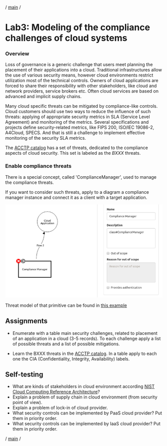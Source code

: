 / [main](README.md) /

# Lab3: Modeling of the compliance challenges of cloud systems

### Overview

Loss of governance is a generic challenge that users meet planning the placement of their applications into a cloud.
Traditional infrastructures allow the use of various security means,
however cloud environments restrict utilization most of the technical controls.
Owners of cloud applications are forced to share their responsibility with other stakeholders,
like cloud and network providers, service brokers etc.
Often cloud services are based on advanced and implicit supply chains.

Many cloud specific threats can be mitigated by compliance-like controls.
Cloud customers should use two ways to reduce the influence of such threats: applying of appropriate security metrics
in SLA (Service Level Agreement) and monitoring of the metrics.
Several specifications and projects define security-related metrics, like FIPS 200, ISO/IEC 19086-2, A4Cloud, SPECS.
And that is still a challenge to implement effective monitoring of the security SLA metrics.

The [ACCTP catalog](https://nets4geeks.github.io/acctp/catalog/) has a set of threats,
dedicated to the compliance aspects of cloud security. This set is labeled as the *BXXX* threats.

### Enable compliance threats

There is a special concept, called 'ComplianceManager', used to manage the compliance threats.

If you want to consider such threats,
apply to a diagram a compliance manager instance and connect it as a client with a target application.

![lab3_enable](pics/lab3_enable.png)

Threat model of that primitive can be found in [this example](models/lab3_example_modelled.json)


## Assignments

* Enumerate with a table main security challenges, related to placement of an application in a cloud (3-5 records).
To each challenge apply a list of possible threats and a list of possible mitigations.

* Learn the BXXX threats in the [ACCTP catalog](https://nets4geeks.github.io/acctp/catalog/).
In a table apply to each one the CIA (Confidentiality, Integrity, Availability) labels. 

## Self-testing

* What are kinds of stakeholders in cloud environment according [NIST Cloud Computing Reference Architecture](https://nvlpubs.nist.gov/nistpubs/Legacy/SP/nistspecialpublication500-292.pdf)?
* Explain a problem of supply chain in cloud environment (from security point of view).
* Explain a problem of lock-in of cloud provider.
* What security controls can be implemented by PaaS cloud provider? Put them in priority order.
* What security controls can be implemented by IaaS cloud provider? Put them in priority order.

/ [main](README.md) /
